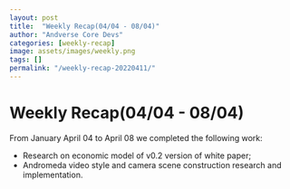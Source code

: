 ```yaml
---
layout: post
title:  "Weekly Recap(04/04 - 08/04)"
author: "Andverse Core Devs"
categories: [weekly-recap]
image: assets/images/weekly.png
tags: []
permalink: "/weekly-recap-20220411/"
---
```


# Weekly Recap(04/04 - 08/04)

From January April 04 to April 08 we completed the following work:

- Research on economic model of v0.2 version of white paper;
- Andromeda video style and camera scene construction research and implementation.
